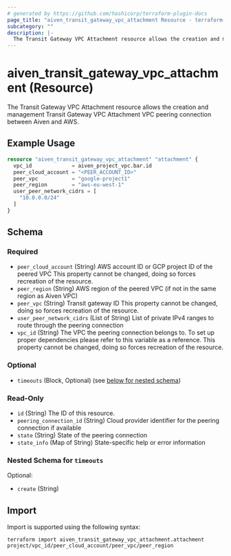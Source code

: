```yaml
---
# generated by https://github.com/hashicorp/terraform-plugin-docs
page_title: "aiven_transit_gateway_vpc_attachment Resource - terraform-provider-aiven"
subcategory: ""
description: |-
  The Transit Gateway VPC Attachment resource allows the creation and management Transit Gateway VPC Attachment VPC peering connection between Aiven and AWS.
---
```


# aiven_transit_gateway_vpc_attachment (Resource)

The Transit Gateway VPC Attachment resource allows the creation and management Transit Gateway VPC Attachment VPC peering connection between Aiven and AWS.

## Example Usage

```terraform
resource "aiven_transit_gateway_vpc_attachment" "attachment" {
  vpc_id             = aiven_project_vpc.bar.id
  peer_cloud_account = "<PEER_ACCOUNT_ID>"
  peer_vpc           = "google-project1"
  peer_region        = "aws-eu-west-1"
  user_peer_network_cidrs = [
    "10.0.0.0/24"
  ]
}
```

<!-- schema generated by tfplugindocs -->
## Schema

### Required

- `peer_cloud_account` (String) AWS account ID or GCP project ID of the peered VPC This property cannot be changed, doing so forces recreation of the resource.
- `peer_region` (String) AWS region of the peered VPC (if not in the same region as Aiven VPC)
- `peer_vpc` (String) Transit gateway ID This property cannot be changed, doing so forces recreation of the resource.
- `user_peer_network_cidrs` (List of String) List of private IPv4 ranges to route through the peering connection
- `vpc_id` (String) The VPC the peering connection belongs to. To set up proper dependencies please refer to this variable as a reference. This property cannot be changed, doing so forces recreation of the resource.

### Optional

- `timeouts` (Block, Optional) (see [below for nested schema](#nestedblock--timeouts))

### Read-Only

- `id` (String) The ID of this resource.
- `peering_connection_id` (String) Cloud provider identifier for the peering connection if available
- `state` (String) State of the peering connection
- `state_info` (Map of String) State-specific help or error information

<a id="nestedblock--timeouts"></a>
### Nested Schema for `timeouts`

Optional:

- `create` (String)

## Import

Import is supported using the following syntax:

```shell
terraform import aiven_transit_gateway_vpc_attachment.attachment project/vpc_id/peer_cloud_account/peer_vpc/peer_region
```
